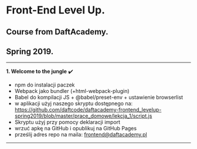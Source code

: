 # Front-End Level Up.
## Course from DaftAcademy. 
## Spring 2019.

- - -

**1. Welcome to the jungle** :heavy_check_mark:

* npm do instalacji paczek
* Webpack jako bundler (+html-webpack-plugin)
* Babel do kompilacji JS + @babel/preset-env + ustawienie browserlist
* w aplikacji użyj naszego skryptu dostępnego na: https://github.com/daftcode/daftacademy-frontend_levelup-spring2019/blob/master/prace_domowe/lekcja_1/script.js
* Skryptu użyj przy pomocy deklaracji import
* wrzuć apkę na GitHub i opublikuj na GitHub Pages
* prześlij adres repo na maila: frontend@daftacademy.pl

- - -
